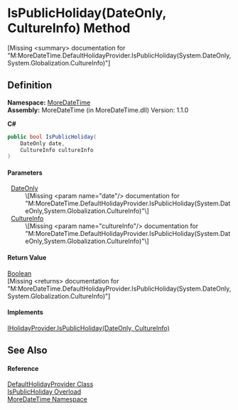 # IsPublicHoliday(DateOnly, CultureInfo) Method


\[Missing &lt;summary&gt; documentation for "M:MoreDateTime.DefaultHolidayProvider.IsPublicHoliday(System.DateOnly,System.Globalization.CultureInfo)"\]



## Definition
**Namespace:** <a href="N_MoreDateTime.md">MoreDateTime</a>  
**Assembly:** MoreDateTime (in MoreDateTime.dll) Version: 1.1.0

**C#**
``` C#
public bool IsPublicHoliday(
	DateOnly date,
	CultureInfo cultureInfo
)
```



#### Parameters
<dl><dt>  <a href="https://learn.microsoft.com/dotnet/api/system.dateonly" target="_blank" rel="noopener noreferrer">DateOnly</a></dt><dd>\[Missing &lt;param name="date"/&gt; documentation for "M:MoreDateTime.DefaultHolidayProvider.IsPublicHoliday(System.DateOnly,System.Globalization.CultureInfo)"\]</dd><dt>  <a href="https://learn.microsoft.com/dotnet/api/system.globalization.cultureinfo" target="_blank" rel="noopener noreferrer">CultureInfo</a></dt><dd>\[Missing &lt;param name="cultureInfo"/&gt; documentation for "M:MoreDateTime.DefaultHolidayProvider.IsPublicHoliday(System.DateOnly,System.Globalization.CultureInfo)"\]</dd></dl>

#### Return Value
<a href="https://learn.microsoft.com/dotnet/api/system.boolean" target="_blank" rel="noopener noreferrer">Boolean</a>  
\[Missing &lt;returns&gt; documentation for "M:MoreDateTime.DefaultHolidayProvider.IsPublicHoliday(System.DateOnly,System.Globalization.CultureInfo)"\]

#### Implements
<a href="M_MoreDateTime_Interfaces_IHolidayProvider_IsPublicHoliday.md">IHolidayProvider.IsPublicHoliday(DateOnly, CultureInfo)</a>  


## See Also


#### Reference
<a href="T_MoreDateTime_DefaultHolidayProvider.md">DefaultHolidayProvider Class</a>  
<a href="Overload_MoreDateTime_DefaultHolidayProvider_IsPublicHoliday.md">IsPublicHoliday Overload</a>  
<a href="N_MoreDateTime.md">MoreDateTime Namespace</a>  
